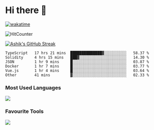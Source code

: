 # Hi there 👋


[![wakatime](https://wakatime.com/badge/user/3df86613-ba63-4631-8e65-0ff18e7becad.svg)](https://wakatime.com/@3df86613-ba63-4631-8e65-0ff18e7becad)

![HitCounter](https://hits.seeyoufarm.com/api/count/incr/badge.svg?url=https%3A%2F%2Fgithub.com%2Fashrhmn1212%2Fhit-counter)

<!-- ![Contribution Graph](https://github-readme-activity-graph.cyclic.app/graph?username=ashrhmn) -->


<!-- [![Top Langs](https://github-readme-stats.vercel.app/api/top-langs/?username=ashrhmn&layout=compact&theme=synthwave&langs_count=10&card_width=445)](https://github.com/anuraghazra/github-readme-stats) -->

[![Ashik's GitHub Streak](https://github-readme-streak-stats.herokuapp.com/?user=ashrhmn&theme=blood&fire=DD7F1C&background=151515&dates=9f9f9f&border=DD2727)](https://git.io/streak-stats)

<!-- ![Ashik's GitHub stats](https://github-readme-stats.vercel.app/api/?username=ashrhmn&show_icons=true&title_color=fff&icon_color=79ff97&text_color=9f9f9f&bg_color=151515) -->

<!--START_SECTION:waka-->

```text
TypeScript   17 hrs 21 mins  ██████████████▓░░░░░░░░░░   58.37 %
Solidity     4 hrs 15 mins   ███▓░░░░░░░░░░░░░░░░░░░░░   14.30 %
JSON         1 hr 9 mins     █░░░░░░░░░░░░░░░░░░░░░░░░   03.87 %
Docker       1 hr 7 mins     █░░░░░░░░░░░░░░░░░░░░░░░░   03.77 %
Vue.js       1 hr 4 mins     █░░░░░░░░░░░░░░░░░░░░░░░░   03.64 %
Other        41 mins         ▓░░░░░░░░░░░░░░░░░░░░░░░░   02.33 %
```

<!--END_SECTION:waka-->


### Most Used Languages
<img src="https://wakatime.com/share/@ashrhmn/24ecb986-5bf8-4607-af7f-0aab08908d8c.png" />

### Favourite Tools
<img src="https://wakatime.com/share/@ashrhmn/f4e08015-f3bc-460a-9228-95a3ba11c604.png" />
